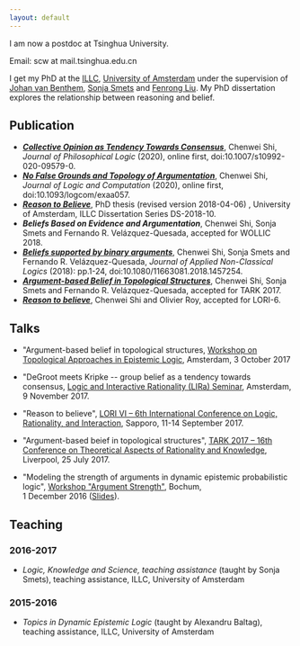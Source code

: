 ```yaml
---
layout: default
---
```


I am now a postdoc at Tsinghua University. 

Email: scw at mail.tsinghua.edu.cn

I get my PhD at the [ILLC](http://www.illc.uva.nl/), [University of Amsterdam](http://www.uva.nl/en/home/) under the supervision of [Johan van Benthem](https://staff.fnwi.uva.nl/j.vanbenthem/), [Sonja Smets](http://sonja.tiddlyspot.com/#HOME) and [Fenrong Liu](http://www.fenrong.net/).  My PhD dissertation explores the relationship between reasoning and belief.


## Publication

*   [**_Collective Opinion as Tendency Towards Consensus_**](https://rdcu.be/b93qW), Chenwei Shi, _Journal of Philosophical Logic_ (2020), online first, doi:10.1007/s10992-020-09579-0.
*   [**_No False Grounds and Topology of Argumentation_**](https://doi.org/10.1093/logcom/exaa057), Chenwei Shi, _Journal of Logic and Computation_ (2020), online first, doi:10.1093/logcom/exaa057.
*   [**_Reason to Believe_**](https://1drv.ms/b/s!AjGu4GHCs1Jcp98Gj925XsdiK-pypg), PhD thesis (revised version 2018-04-06) , University of Amsterdam, ILLC Dissertation Series DS-2018-10.
*   **_Beliefs Based on Evidence and Argumentation_**, Chenwei Shi, Sonja Smets and Fernando R. Velázquez-Quesada, accepted for WOLLIC 2018.
*   [**_Beliefs supported by binary arguments_**](https://www.tandfonline.com/doi/abs/10.1080/11663081.2018.1457254), Chenwei Shi, Sonja Smets and Fernando R. Velázquez-Quesada, _Journal of Applied Non-Classical Logics_ (2018): pp.1-24, doi:10.1080/11663081.2018.1457254.
*   [**_Argument-based Belief in Topological Structures_**](https://arxiv.org/abs/1707.08762), Chenwei Shi, Sonja Smets and Fernando R. Velázquez-Quesada, accepted for TARK 2017.
*   [**_Reason to believe_**](https://link.springer.com/chapter/10.1007%2F978-3-662-55665-8_51), Chenwei Shi and Olivier Roy, accepted for LORI-6.

## Talks

* "Argument-based belief in topological structures, [Workshop on Topological Approaches in Epistemic Logic](https:/sites.google.com/site/topologyandepistemiclogic/home), Amsterdam, 3 October 2017

* "DeGroot meets Kripke -- group belief as a tendency towards consensus, [Logic and Interactive Rationality (LIRa) Seminar](https://projects.illc.uva.nl/lgc/seminar/), Amsterdam, 9 November 2017.

* "Reason to believe", [LORI VI – 6th International Conference on Logic, Rationality, and Interaction](http://golori.org/lori2017/), Sapporo, 11-14 September 2017.

* "Argument-based beief in topological structures", [TARK 2017 – 16th Conference on Theoretical Aspects of Rationality and Knowledge](http://tark17.csc.liv.ac.uk/), Liverpool, 25 July 2017.

* "Modeling the strength of arguments in dynamic epistemic probabilistic logic", [Workshop "Argument Strength"](http://homepages.ruhr-uni-bochum.de/defeasible-reasoning/Argument-Strength-2016.html), Bochum,  
1 December 2016 ([Slides](https://1drv.ms/b/s!AjGu4GHCs1Jcp81npTyxaAIibgV8jA)).

## Teaching

### 2016-2017

* *Logic, Knowledge and Science, teaching assistance* (taught by Sonja Smets), teaching assistance, ILLC, University of Amsterdam

### 2015-2016

* *Topics in Dynamic Epistemic Logic* (taught by Alexandru Baltag), teaching assistance, ILLC, University of Amsterdam

